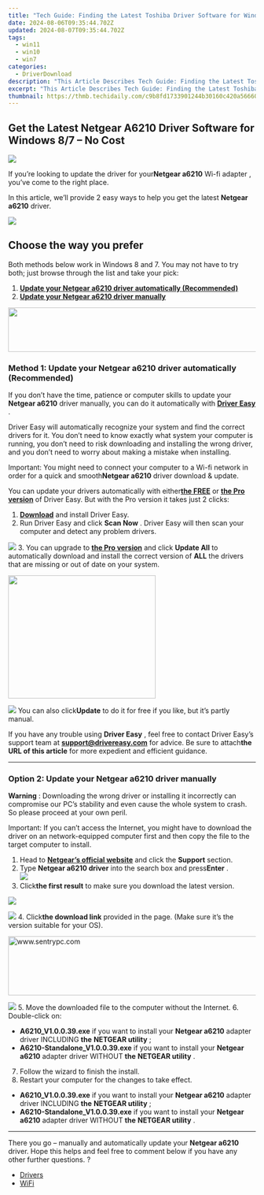 ```yaml
---
title: "Tech Guide: Finding the Latest Toshiba Driver Software for Windows Devices"
date: 2024-08-06T09:35:44.702Z
updated: 2024-08-07T09:35:44.702Z
tags:
  - win11
  - win10
  - win7
categories:
  - DriverDownload
description: "This Article Describes Tech Guide: Finding the Latest Toshiba Driver Software for Windows Devices"
excerpt: "This Article Describes Tech Guide: Finding the Latest Toshiba Driver Software for Windows Devices"
thumbnail: https://thmb.techidaily.com/c9b8fd1733901244b30160c420a56660fbc28694609982153cd6de4dd43a450d.jpg
---
```


## Get the Latest Netgear A6210 Driver Software for Windows 8/7 – No Cost

![](https://images.drivereasy.com/wp-content/uploads/2018/07/img_5b3c9ff408f2b.jpg)

 If you’re looking to update the driver for your**Netgear a6210**  Wi-fi adapter , you’ve come to the right place.

 In this article, we’ll provide 2 easy ways to help you get the latest **Netgear a6210** driver.

<!-- affiliate ads begin -->
<a href="https://shop.mondly.com/affiliate.php?ACCOUNT=ATISTUDI&AFFILIATE=108875&PATH=https%3A%2F%2Fwww.mondly.com%3FAFFILIATE%3D108875%26RESOURCE%3D%2BGeneral%2B970x90%2B"><img src="https://secure.avangate.com/images/merchant/69c418c33ec2e1a4267fa9bb77fa1428/general-970x90.gif" border="0"></a>
<!-- affiliate ads end -->
## Choose the way you prefer

 Both methods below work in Windows 8 and 7\. You may not have to try both; just browse through the list and take your pick:

1. [**Update your Netgear a6210 driver automatically (Recommended)**](https://www.drivereasy.com/knowledge/netgear-a6210-driver-free-download-update-for-your-windows-8-7/#O1)
2. **[Update your Netgear a6210 driver manually](https://tools.techidaily.com/drivereasy/download/)**

<!-- affiliate ads begin -->
<a href="https://natural-cycles.sjv.io/c/5597632/2072200/17885" target="_top" id="2072200"><img src="//a.impactradius-go.com/display-ad/17885-2072200" border="0" alt="" width="728" height="90"/></a><img height="0" width="0" src="https://imp.pxf.io/i/5597632/2072200/17885" style="position:absolute;visibility:hidden;" border="0" />
<!-- affiliate ads end -->
### Method 1: Update your **Netgear a6210**  driver automatically (Recommended)

 If you don’t have the time, patience or computer skills to update your **Netgear a6210**  driver manually, you can do it automatically with **[Driver Easy](https://tools.techidaily.com/drivereasy/download/)**  .

 Driver Easy will automatically recognize your system and find the correct drivers for it. You don’t need to know exactly what system your computer is running, you don’t need to risk downloading and installing the wrong driver, and you don’t need to worry about making a mistake when installing.

 Important: You might need to connect your computer to a Wi-fi network in order for a quick and smooth**Netgear a6210** driver download & update.

 You can update your drivers automatically with either[**the FREE**](https://tools.techidaily.com/drivereasy/download/)  or **[the Pro version](https://tools.techidaily.com/drivereasy/download/)**  of Driver Easy. But with the Pro version it takes just 2 clicks:

1. **[Download](https://tools.techidaily.com/drivereasy/download/)**  and install Driver Easy.
2. Run Driver Easy and click **Scan Now** . Driver Easy will then scan your computer and detect any problem drivers.  
<!-- affiliate ads begin -->

<!-- affiliate ads end -->
![](https://images.drivereasy.com/wp-content/uploads/2018/07/img_5b3b19bf43ece.jpg)
3. You can upgrade to **[the Pro version](https://tools.techidaily.com/drivereasy/download/)**  and click **Update All** to automatically download and install the correct version of **ALL**  the drivers that are missing or out of date on your system.  
<!-- affiliate ads begin -->
<a href="https://caperobbin.sjv.io/c/5597632/2006118/18460" target="_top" id="2006118"><img src="//a.impactradius-go.com/display-ad/18460-2006118" border="0" alt="" width="300" height="250"/></a><img height="0" width="0" src="https://imp.pxf.io/i/5597632/2006118/18460" style="position:absolute;visibility:hidden;" border="0" />
<!-- affiliate ads end -->
![](https://images.drivereasy.com/wp-content/uploads/2018/07/img_5b3c9f265bbaa.jpg) You can also click**Update** to do it for free if you like, but it’s partly manual.

 If you have any trouble using **Driver Easy** , feel free to contact Driver Easy’s support team at **<support@drivereasy.com>** for advice. Be sure to attach**the URL of this article** for more expedient and efficient guidance.

---

### Option 2: Update your **Netgear a6210** driver manually

**Warning** : Downloading the wrong driver or installing it incorrectly can compromise our PC’s stability and even cause the whole system to crash. So please proceed at your own peril.

 Important: If you can’t access the Internet, you might have to download the driver on an network-equipped computer first and then copy the file to the target computer to install.

1. Head to **[Netgear’s official website](https://www.netgear.com/default.aspx)**  and click the **Support** section.
2. Type **Netgear a6210 driver**  into the search box and press**Enter** .  
![](https://images.drivereasy.com/wp-content/uploads/2018/07/img_5b3c9af066cb2.jpg)
3. Click**the first result** to make sure you download the latest version.  
<!-- affiliate ads begin -->
<a href="https://secure.2checkout.com/order/checkout.php?PRODS=4940312&QTY=1&AFFILIATE=108875&CART=1"><img src="https://secure.avangate.com/images/merchant/333ac5d90817d69113471fbb6e531bee/sps-partnership-728x90eng.png" border="0"></a>
<!-- affiliate ads end -->
![](https://images.drivereasy.com/wp-content/uploads/2018/07/img_5b3c9c9fe8fc9.jpg)
4. Click**the download link** provided in the page. (Make sure it’s the version suitable for your OS).  
<!-- affiliate ads begin -->
<a href="https://sentrypc.7eer.net/c/5597632/398457/3022" target="_top" id="398457"><img src="//a.impactradius-go.com/display-ad/3022-398457" border="0" alt="www.sentrypc.com" width="980" height="120"/></a><img height="0" width="0" src="https://sentrypc.7eer.net/i/5597632/398457/3022" style="position:absolute;visibility:hidden;" border="0" />
<!-- affiliate ads end -->
![](https://images.drivereasy.com/wp-content/uploads/2018/07/img_5b3c9d0da04f2.jpg)
5. Move the downloaded file to the computer without the Internet.
6. Double-click on:  
   * **A6210\_V1.0.0.39.exe** if you want to install your **Netgear a6210**  adapter driver INCLUDING **the** **NETGEAR utility** ;  
   * **A6210-Standalone\_V1.0.0.39.exe** if you want to install your **Netgear a6210**  adapter driver WITHOUT **the** **NETGEAR utility** .
7. Follow the wizard to finish the install.
8. Restart your computer for the changes to take effect.

* **A6210\_V1.0.0.39.exe** if you want to install your **Netgear a6210**  adapter driver INCLUDING **the** **NETGEAR utility** ;
* **A6210-Standalone\_V1.0.0.39.exe** if you want to install your **Netgear a6210**  adapter driver WITHOUT **the** **NETGEAR utility** .

---

There you go  – manually and automatically update your **Netgear a6210** driver. Hope this helps and feel free to comment below if you have any other further questions. ?

* [Drivers](https://tools.techidaily.com/drivereasy/download/)
* [WiFi](https://tools.techidaily.com/drivereasy/download/)

<ins class="adsbygoogle"
     style="display:block"
     data-ad-format="autorelaxed"
     data-ad-client="ca-pub-7571918770474297"
     data-ad-slot="1223367746"></ins>



<ins class="adsbygoogle"
     style="display:block"
     data-ad-client="ca-pub-7571918770474297"
     data-ad-slot="8358498916"
     data-ad-format="auto"
     data-full-width-responsive="true"></ins>
